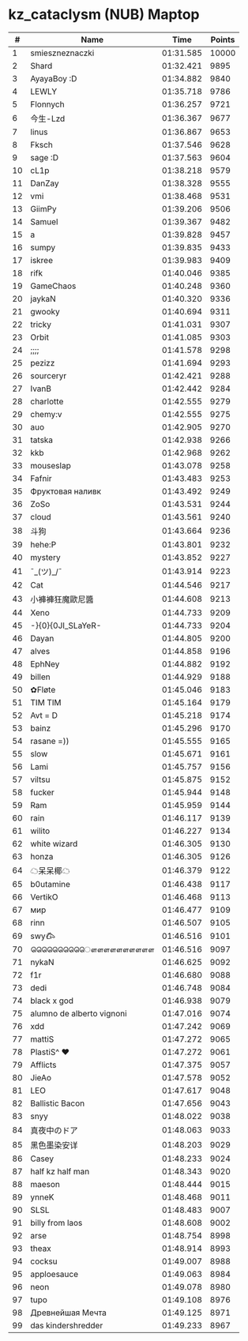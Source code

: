 # kz_cataclysm (NUB) Maptop

|  # | Name | Time | Points |
|-------------- | -------------- | -------------- | -------------- | 
| 1 | smieszneznaczki | 01:31.585 | 10000 | 
| 2 | Shard | 01:32.421 | 9895 | 
| 3 | AyayaBoy :D | 01:34.882 | 9840 | 
| 4 | LEWLY | 01:35.718 | 9786 | 
| 5 | Flonnych | 01:36.257 | 9721 | 
| 6 | 今生-Lzd | 01:36.367 | 9677 | 
| 7 | linus | 01:36.867 | 9653 | 
| 8 | Fksch | 01:37.546 | 9628 | 
| 9 | sage :D | 01:37.563 | 9604 | 
| 10 | cL1p | 01:38.218 | 9579 | 
| 11 | DanZay | 01:38.328 | 9555 | 
| 12 | vmi | 01:38.468 | 9531 | 
| 13 | GiimPy | 01:39.206 | 9506 | 
| 14 | Samuel | 01:39.367 | 9482 | 
| 15 | a | 01:39.828 | 9457 | 
| 16 | sumpy | 01:39.835 | 9433 | 
| 17 | iskree | 01:39.983 | 9409 | 
| 18 | rifk | 01:40.046 | 9385 | 
| 19 | GameChaos | 01:40.248 | 9360 | 
| 20 | jaykaN | 01:40.320 | 9336 | 
| 21 | gwooky | 01:40.694 | 9311 | 
| 22 | tricky | 01:41.031 | 9307 | 
| 23 | Orbit | 01:41.085 | 9303 | 
| 24 | ;;;; | 01:41.578 | 9298 | 
| 25 | pezizz | 01:41.694 | 9293 | 
| 26 | sourceryr | 01:42.421 | 9288 | 
| 27 | IvanB | 01:42.442 | 9284 | 
| 28 | charlotte | 01:42.555 | 9279 | 
| 29 | chemy:v | 01:42.555 | 9275 | 
| 30 | auo | 01:42.905 | 9270 | 
| 31 | tatska | 01:42.938 | 9266 | 
| 32 | kkb | 01:42.968 | 9262 | 
| 33 | mouseslap | 01:43.078 | 9258 | 
| 34 | Fafnir | 01:43.483 | 9253 | 
| 35 | Фруктовая наливк | 01:43.492 | 9249 | 
| 36 | ZoSo | 01:43.531 | 9244 | 
| 37 | cloud | 01:43.561 | 9240 | 
| 38 | 斗狗 | 01:43.664 | 9236 | 
| 39 | hehe:P | 01:43.801 | 9232 | 
| 40 | mystery | 01:43.852 | 9227 | 
| 41 | ¯\_(ツ)_/¯ | 01:43.914 | 9223 | 
| 42 | Cat | 01:44.546 | 9217 | 
| 43 | 小褲褲狂魔歐尼醬 | 01:44.608 | 9213 | 
| 44 | Xeno | 01:44.733 | 9209 | 
| 45 | -}{0}{0JI_SLaYeR- | 01:44.733 | 9204 | 
| 46 | Dayan | 01:44.805 | 9200 | 
| 47 | alves | 01:44.858 | 9196 | 
| 48 | EphNey | 01:44.882 | 9192 | 
| 49 | billen | 01:44.929 | 9188 | 
| 50 | ✿Fløte | 01:45.046 | 9183 | 
| 51 | TIM TIM | 01:45.164 | 9179 | 
| 52 | Avt = D | 01:45.218 | 9174 | 
| 53 | bainz | 01:45.296 | 9170 | 
| 54 | rasane =)) | 01:45.555 | 9165 | 
| 55 | slow | 01:45.671 | 9161 | 
| 56 | Lami | 01:45.757 | 9156 | 
| 57 | viltsu | 01:45.875 | 9152 | 
| 58 | fucker | 01:45.944 | 9148 | 
| 59 | Ram | 01:45.959 | 9144 | 
| 60 | rain | 01:46.117 | 9139 | 
| 61 | wilito | 01:46.227 | 9134 | 
| 62 | white wizard | 01:46.305 | 9130 | 
| 63 | honza | 01:46.305 | 9126 | 
| 64 | ☁呆呆椰☁ | 01:46.379 | 9122 | 
| 65 | b0utamine | 01:46.438 | 9117 | 
| 66 | VertikO | 01:46.468 | 9113 | 
| 67 | мир | 01:46.477 | 9109 | 
| 68 | rinn | 01:46.507 | 9105 | 
| 69 | swy𐂃 | 01:46.516 | 9101 | 
| 70 | ௌௌௌௌௌௌௌௌௌௌ | 01:46.516 | 9097 | 
| 71 | nykaN | 01:46.625 | 9092 | 
| 72 | f1r | 01:46.680 | 9088 | 
| 73 | dedi | 01:46.748 | 9084 | 
| 74 | black x god | 01:46.938 | 9079 | 
| 75 | alumno de alberto vignoni | 01:47.016 | 9074 | 
| 76 | xdd | 01:47.242 | 9069 | 
| 77 | mattiS | 01:47.272 | 9065 | 
| 78 | PlastiS^ ♥ | 01:47.272 | 9061 | 
| 79 | Afflicts | 01:47.375 | 9057 | 
| 80 | JieAo | 01:47.578 | 9052 | 
| 81 | LEO | 01:47.617 | 9048 | 
| 82 | Ballistic Bacon | 01:47.656 | 9043 | 
| 83 | snyy | 01:48.022 | 9038 | 
| 84 | 真夜中のドア | 01:48.063 | 9033 | 
| 85 | 黑色墨染安详 | 01:48.203 | 9029 | 
| 86 | Casey | 01:48.233 | 9024 | 
| 87 | half kz half man | 01:48.343 | 9020 | 
| 88 | maeson | 01:48.444 | 9015 | 
| 89 | ynneK | 01:48.468 | 9011 | 
| 90 | SLSL | 01:48.483 | 9007 | 
| 91 | billy from laos | 01:48.608 | 9002 | 
| 92 | arse | 01:48.754 | 8998 | 
| 93 | theax | 01:48.914 | 8993 | 
| 94 | cocksu | 01:49.007 | 8988 | 
| 95 | apploesauce | 01:49.063 | 8984 | 
| 96 | neon | 01:49.078 | 8980 | 
| 97 | tupo | 01:49.108 | 8976 | 
| 98 | Древнейшая Мечта | 01:49.125 | 8971 | 
| 99 | das kindershredder | 01:49.233 | 8967 | 

